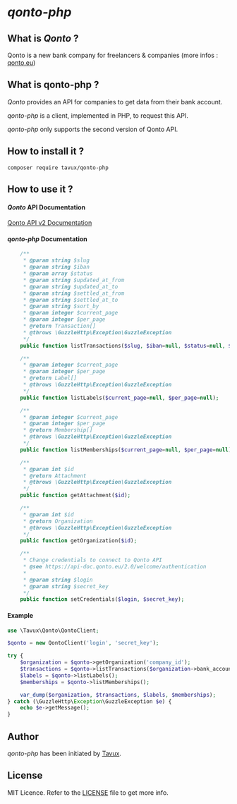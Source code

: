 # *qonto-php*

## What is *Qonto*  ?

Qonto is a new bank company for freelancers & companies (more infos : [qonto.eu](qonto.eu))

## What is **qonto-php** ?

*Qonto* provides an API for companies to get data from their bank account.

*qonto-php* is a client, implemented in PHP, to request this API.

*qonto-php* only supports the second version of Qonto API.

## How to install it ?

`composer require tavux/qonto-php` 

## How to use it ?

#### *Qonto* API Documentation
 
[Qonto API v2 Documentation](https://api-doc.qonto.eu/2.0/welcome/authentication)

#### *qonto-php* Documentation

```php
    /**
     * @param string $slug
     * @param string $iban
     * @param array $status
     * @param string $updated_at_from
     * @param string $updated_at_to
     * @param string $settled_at_from
     * @param string $settled_at_to
     * @param string $sort_by
     * @param integer $current_page
     * @param integer $per_page
     * @return Transaction[]
     * @throws \GuzzleHttp\Exception\GuzzleException
     */
    public function listTransactions($slug, $iban=null, $status=null, $updated_at_from=null, $updated_at_to=null, $settled_at_from=null, $settled_at_to=null, $sort_by=null, $current_page=null, $per_page=null);

    /**
     * @param integer $current_page
     * @param integer $per_page
     * @return Label[]
     * @throws \GuzzleHttp\Exception\GuzzleException
     */
    public function listLabels($current_page=null, $per_page=null);

    /**
     * @param integer $current_page
     * @param integer $per_page
     * @return Membership[]
     * @throws \GuzzleHttp\Exception\GuzzleException
     */
    public function listMemberships($current_page=null, $per_page=null);

    /**
     * @param int $id
     * @return Attachment
     * @throws \GuzzleHttp\Exception\GuzzleException
     */
    public function getAttachment($id);

    /**
     * @param int $id
     * @return Organization
     * @throws \GuzzleHttp\Exception\GuzzleException
     */
    public function getOrganization($id);

    /**
     * Change credentials to connect to Qonto API
     * @see https://api-doc.qonto.eu/2.0/welcome/authentication
     *
     * @param string $login
     * @param string $secret_key
     */
    public function setCredentials($login, $secret_key);
```

#### Example 
```php
use \Tavux\Qonto\QontoClient;

$qonto = new QontoClient('login', 'secret_key');

try {
    $organization = $qonto->getOrganization('company_id');
    $transactions = $qonto->listTransactions($organization->bank_accounts[0]->slug);
    $labels = $qonto->listLabels();
    $memberships = $qonto->listMemberships();

    var_dump($organization, $transactions, $labels, $memberships);
} catch (\GuzzleHttp\Exception\GuzzleException $e) {
    echo $e->getMessage();
}
```

## Author
*qonto-php* has been initiated by [Tavux](https://tavux.tech).

## License
MIT Licence. Refer to the [LICENSE](https://github.com/tavux/qonto-php/blob/master/LICENSE) file to get more info.
